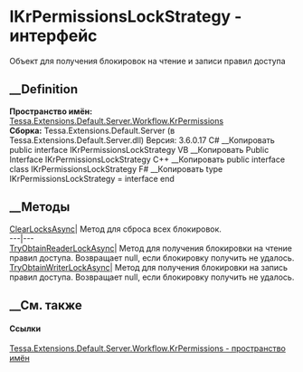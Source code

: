 # IKrPermissionsLockStrategy - интерфейс
Объект для получения блокировок на чтение и записи правил доступа
## __Definition
 **Пространство имён:**
[Tessa.Extensions.Default.Server.Workflow.KrPermissions](N_Tessa_Extensions_Default_Server_Workflow_KrPermissions.htm)  
 **Сборка:** Tessa.Extensions.Default.Server (в
Tessa.Extensions.Default.Server.dll) Версия: 3.6.0.17
C# __Копировать
     public interface IKrPermissionsLockStrategy
VB __Копировать
     Public Interface IKrPermissionsLockStrategy
C++ __Копировать
     public interface class IKrPermissionsLockStrategy
F# __Копировать
     type IKrPermissionsLockStrategy = interface end
##  __Методы
[ClearLocksAsync](M_Tessa_Extensions_Default_Server_Workflow_KrPermissions_IKrPermissionsLockStrategy_ClearLocksAsync.htm)|
Метод для сброса всех блокировок.  
---|---  
[TryObtainReaderLockAsync](M_Tessa_Extensions_Default_Server_Workflow_KrPermissions_IKrPermissionsLockStrategy_TryObtainReaderLockAsync.htm)|
Метод для получения блокировки на чтение правил доступа. Возвращает null, если
блокировку получить не удалось.  
[TryObtainWriterLockAsync](M_Tessa_Extensions_Default_Server_Workflow_KrPermissions_IKrPermissionsLockStrategy_TryObtainWriterLockAsync.htm)|
Метод для получения блокировки на запись правил доступа. Возвращает null, если
блокировку получить не удалось.  
## __См. также
#### Ссылки
[Tessa.Extensions.Default.Server.Workflow.KrPermissions - пространство
имён](N_Tessa_Extensions_Default_Server_Workflow_KrPermissions.htm)
